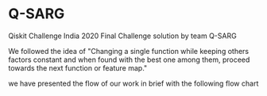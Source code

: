 # Q-SARG
Qiskit Challenge India 2020 Final Challenge solution by team Q-SARG

We followed the idea of "Changing a single function while keeping others factors constant and when found with the best one among them, proceed towards the next function or feature map."

we have presented the flow of our work in brief with the following flow chart 

